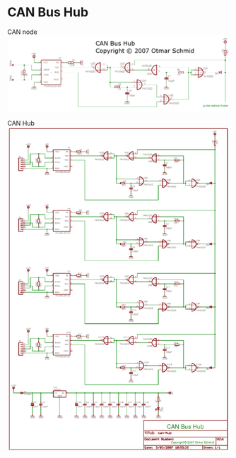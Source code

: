 # CAN Bus Hub

CAN node
![CAN-Knoten](./can-knoten-gr.png)

CAN Hub
![CAN-Hub](./can-hub1034.png "CAN Hub")
